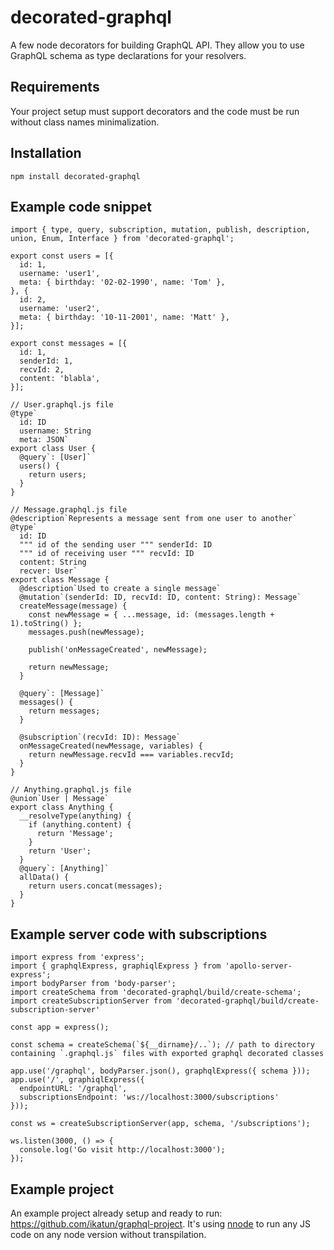 # decorated-graphql
A few node decorators for building GraphQL API.
They allow you to use GraphQL schema as type declarations for your resolvers.

## Requirements
Your project setup must support decorators and the code must be run without class names minimalization.

## Installation
```
npm install decorated-graphql
```

## Example code snippet
```JS
import { type, query, subscription, mutation, publish, description, union, Enum, Interface } from 'decorated-graphql';

export const users = [{
  id: 1,
  username: 'user1',
  meta: { birthday: '02-02-1990', name: 'Tom' },
}, {
  id: 2,
  username: 'user2',
  meta: { birthday: '10-11-2001', name: 'Matt' },
}];

export const messages = [{
  id: 1,
  senderId: 1,
  recvId: 2,
  content: 'blabla',
}];

// User.graphql.js file
@type`
  id: ID
  username: String
  meta: JSON`
export class User {
  @query`: [User]`
  users() {
    return users;
  }
}

// Message.graphql.js file
@description`Represents a message sent from one user to another`
@type`
  id: ID
  """ id of the sending user """ senderId: ID
  """ id of receiving user """ recvId: ID
  content: String
  recver: User`
export class Message {
  @description`Used to create a single message`
  @mutation`(senderId: ID, recvId: ID, content: String): Message`
  createMessage(message) {
    const newMessage = { ...message, id: (messages.length + 1).toString() };
    messages.push(newMessage);

    publish('onMessageCreated', newMessage);

    return newMessage;
  }

  @query`: [Message]`
  messages() {
    return messages;
  }

  @subscription`(recvId: ID): Message`
  onMessageCreated(newMessage, variables) {
    return newMessage.recvId === variables.recvId;
  }
}

// Anything.graphql.js file
@union`User | Message`
export class Anything {
  __resolveType(anything) {
    if (anything.content) {
      return 'Message';
    }
    return 'User';
  }
  @query`: [Anything]`
  allData() {
    return users.concat(messages);
  }
}
```
## Example server code with subscriptions
```JS
import express from 'express';
import { graphqlExpress, graphiqlExpress } from 'apollo-server-express';
import bodyParser from 'body-parser';
import createSchema from 'decorated-graphql/build/create-schema';
import createSubscriptionServer from 'decorated-graphql/build/create-subscription-server'

const app = express();

const schema = createSchema(`${__dirname}/..`); // path to directory containing `.graphql.js` files with exported graphql decorated classes

app.use('/graphql', bodyParser.json(), graphqlExpress({ schema }));
app.use('/', graphiqlExpress({
  endpointURL: '/graphql',
  subscriptionsEndpoint: 'ws://localhost:3000/subscriptions'
}));

const ws = createSubscriptionServer(app, schema, '/subscriptions');

ws.listen(3000, () => {
  console.log('Go visit http://localhost:3000');
});

```

## Example project
An example project already setup and ready to run: https://github.com/ikatun/graphql-project.
It's using [nnode](https://github.com/ikatun/nnode) to run any JS code on any node version without transpilation.
